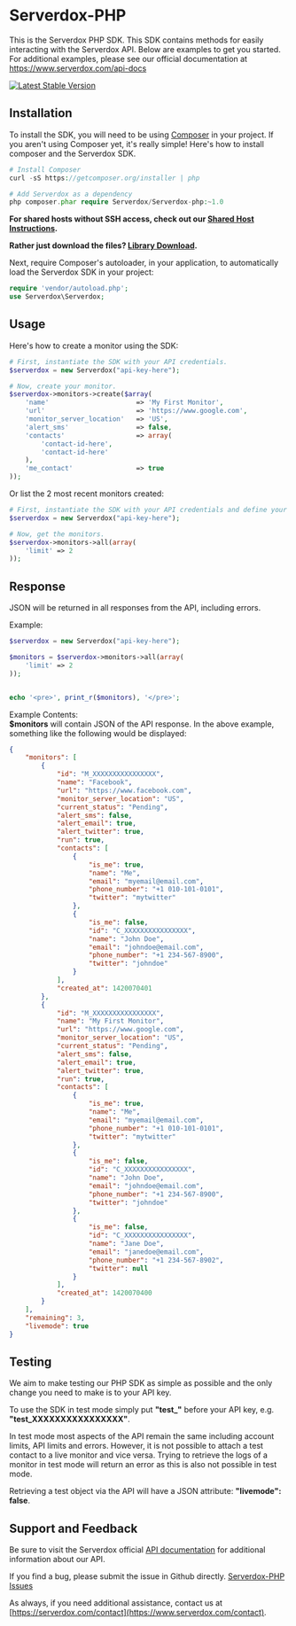 Serverdox-PHP
===========

This is the Serverdox PHP SDK. This SDK contains methods for easily interacting 
with the Serverdox API. 
Below are examples to get you started. For additional examples, please see our 
official documentation 
at https://www.serverdox.com/api-docs

[![Latest Stable Version](https://poser.pugx.org/Serverdox/Serverdox-php/v/stable.png)](https://packagist.org/packages/Serverdox/Serverdox-php)

Installation
------------
To install the SDK, you will need to be using [Composer](http://getcomposer.org/) in your project. 
If you aren't using Composer yet, it's really simple! Here's how to install 
composer and the Serverdox SDK.

```PHP
# Install Composer
curl -sS https://getcomposer.org/installer | php

# Add Serverdox as a dependency
php composer.phar require Serverdox/Serverdox-php:~1.0
``` 

**For shared hosts without SSH access, check out our [Shared Host Instructions](SharedHostInstall.md).**

**Rather just download the files? [Library Download](http://www.mediafire.com/download/9y163rikuspztxo/serverdox-php-v1.0.zip).**

Next, require Composer's autoloader, in your application, to automatically 
load the Serverdox SDK in your project:
```PHP
require 'vendor/autoload.php';
use Serverdox\Serverdox;
```

Usage
-----
Here's how to create a monitor using the SDK:

```php
# First, instantiate the SDK with your API credentials.
$serverdox = new Serverdox("api-key-here");

# Now, create your monitor.
$serverdox->monitors->create($array(
	'name'    					=> 'My First Monitor', 
    'url'     					=> 'https://www.google.com', 
    'monitor_server_location'	=> 'US',
    'alert_sms'					=> false,
    'contacts'					=> array(
    	'contact-id-here',
    	'contact-id-here'
    ),
    'me_contact'    			=> true
));
```

Or list the 2 most recent monitors created: 
```php
# First, instantiate the SDK with your API credentials and define your domain. 
$serverdox = new Serverdox("api-key-here");

# Now, get the monitors.
$serverdox->monitors->all(array(
    'limit' => 2
));
```

Response
--------

JSON will be returned in all responses from the API, including errors.

Example: 

```php
$serverdox = new Serverdox("api-key-here");

$monitors = $serverdox->monitors->all(array(
    'limit' => 2
));


echo '<pre>', print_r($monitors), '</pre>';

```

Example Contents:  
**$monitors** will contain JSON of the API response. In the above 
example, something like the following would be displayed: 

```json
{
    "monitors": [
        {
            "id": "M_XXXXXXXXXXXXXXXX",
            "name": "Facebook",
            "url": "https://www.facebook.com",
            "monitor_server_location": "US",
            "current_status": "Pending",
            "alert_sms": false,
            "alert_email": true,
            "alert_twitter": true,
            "run": true,
            "contacts": [
                {
                    "is_me": true,
                    "name": "Me",
                    "email": "myemail@email.com",
                    "phone_number": "+1 010-101-0101",
                    "twitter": "mytwitter"
                },
                {
                    "is_me": false,
                    "id": "C_XXXXXXXXXXXXXXXX",
                    "name": "John Doe",
                    "email": "johndoe@email.com",
                    "phone_number": "+1 234-567-8900",
                    "twitter": "johndoe"
                }
            ],
            "created_at": 1420070401
        },
        {
		    "id": "M_XXXXXXXXXXXXXXXX",
		    "name": "My First Monitor",
		    "url": "https://www.google.com",
		    "monitor_server_location": "US",
		    "current_status": "Pending",
		    "alert_sms": false,
		    "alert_email": true,
		    "alert_twitter": true,
		    "run": true,
		    "contacts": [
		        {
		            "is_me": true,
		            "name": "Me",
		            "email": "myemail@email.com",
		            "phone_number": "+1 010-101-0101",
		            "twitter": "mytwitter"
		        },
		        {
		            "is_me": false,
		            "id": "C_XXXXXXXXXXXXXXXX",
		            "name": "John Doe",
		            "email": "johndoe@email.com",
		            "phone_number": "+1 234-567-8900",
		            "twitter": "johndoe"
		        },
		        {
		            "is_me": false,
		            "id": "C_XXXXXXXXXXXXXXXX",
		            "name": "Jane Doe",
		            "email": "janedoe@email.com",
		            "phone_number": "+1 234-567-8902",
		            "twitter": null
		        }
		    ],
		    "created_at": 1420070400
		}
    ],
    "remaining": 3,
    "livemode": true
}
```

Testing
---------

We aim to make testing our PHP SDK as simple as possible and the only change you need to make is to your API key.

To use the SDK in test mode simply put **"test_"** before your API key, e.g. **"test_XXXXXXXXXXXXXXXX"**.

In test mode most aspects of the API remain the same including account limits, API limits and errors. However, it is not possible to attach a test contact to a live monitor and vice versa. Trying to retrieve the logs of a monitor in test mode will return an error as this is also not possible in test mode.

Retrieving a test object via the API will have a JSON attribute: **"livemode": false**.


Support and Feedback
--------------------

Be sure to visit the Serverdox official 
[API documentation](http://www.serverdox.com/api-docs) for additional 
information about our API. 

If you find a bug, please submit the issue in Github directly. 
[Serverdox-PHP Issues](https://github.com/Serverdox/Serverdox-PHP/issues)

As always, if you need additional assistance, contact us at
[https://serverdox.com/contact](https://www.serverdox.com/contact).